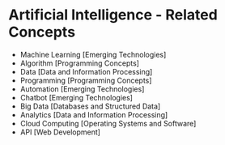 # Artificial Intelligence - Related Concepts

- Machine Learning [Emerging Technologies]
- Algorithm [Programming Concepts]
- Data [Data and Information Processing]
- Programming [Programming Concepts]
- Automation [Emerging Technologies]
- Chatbot [Emerging Technologies]
- Big Data [Databases and Structured Data]
- Analytics [Data and Information Processing]
- Cloud Computing [Operating Systems and Software]
- API [Web Development]

